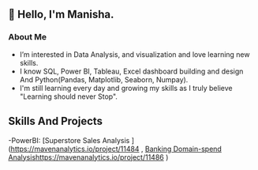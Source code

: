  ## 👋 Hello, I'm Manisha.

  ### About Me
- I’m interested in  Data Analysis, and visualization and love learning new skills.
- I know SQL, Power BI, Tableau, Excel dashboard building and design And Python(Pandas, Matplotlib, Seaborn, Numpay).
- I'm still learning every day and growing my skills as I truly believe  "Learning should never Stop".

## Skills And Projects
-PowerBI: [Superstore Sales Analysis ](https://mavenanalytics.io/project/11484 , [Banking Domain-spend Analysis](https://mavenanalytics.io/project/11486)https://mavenanalytics.io/project/11486
)
              
